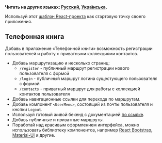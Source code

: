 **Читать на других языках: [Русский](README.md), [Українська](README.ua.md).**

Используй этот
[шаблон React-проекта](https://github.com/goitacademy/react-homework-template#readme)
как стартовую точку своего приложения.

## Телефонная книга

Добавь в приложение «Телефонной книги» возможность регистрации пользователей и
работу с приватными коллекциями контактов.

- Добавь маршрутизацию и несколько страниц:
  - `/register` - публичный маршрут регистрации нового пользователя с формой
  - `/login` - публичный маршрут логина сущестующего пользователя с формой
  - `/contacts` - приватный маршрут для работы с коллекцией контактов
    пользователя
- Добавь навигационные ссылки для перехода по маршрутам.
- Добавь компонент `<UserMenu>`, состоящий из почты пользователя и кнопки
  `Logout`.
- Используй готовый живой бекенд с документацией
  [по ссылке](https://connections-api.herokuapp.com/docs/).
- Добавь публичные и приватные маршруты.
- Поработай над красивым оформлением интерфейса, можно использовать библиотеку
  компонентов, например [React Bootstrap](https://react-bootstrap.github.io/),
  [Material-UI](https://material-ui.com/) и другие.
